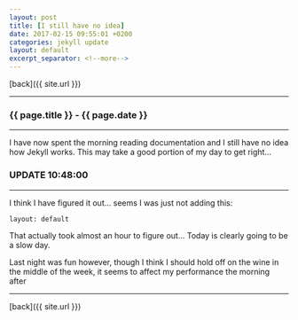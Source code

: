 ```yaml
---
layout: post
title: [I still have no idea]
date: 2017-02-15 09:55:01 +0200
categories: jekyll update
layout: default
excerpt_separator: <!--more-->
---
```

[back]({{ site.url }})

* * *

### {{ page.title }} - {{ page.date }}

* * *

<!--excerpt.start-->
I have now spent the morning reading documentation and I still have no idea how Jekyll works.
This may take a good portion of my day to get right...
<!--excerpt.end-->

### UPDATE 10:48:00

* * *

I think I have figured it out... seems I was just not adding this:

```
layout: default
```
That actually took almost an hour to figure out... Today is clearly going to be a slow day.

Last night was fun however, though I think I should hold off on the wine in the middle of the week, it seems to affect my performance the morning after

* * *

[back]({{ site.url }})
